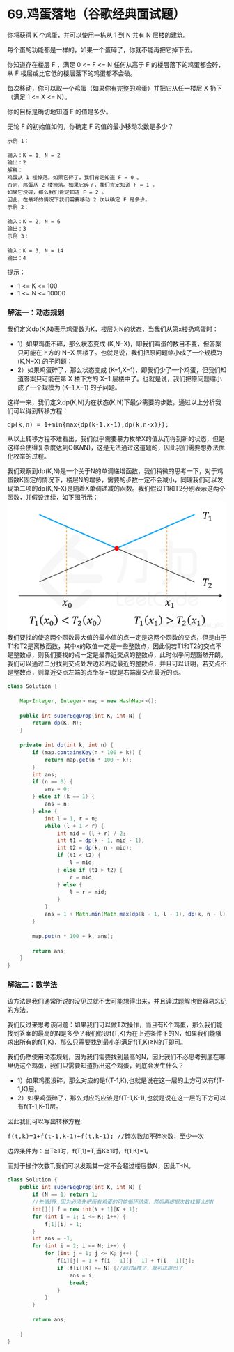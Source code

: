 # 69.鸡蛋落地（谷歌经典面试题）

你将获得 K 个鸡蛋，并可以使用一栋从 1 到 N  共有 N 层楼的建筑。

每个蛋的功能都是一样的，如果一个蛋碎了，你就不能再把它掉下去。

你知道存在楼层 F ，满足 0 <= F <= N 任何从高于 F 的楼层落下的鸡蛋都会碎，从 F 楼层或比它低的楼层落下的鸡蛋都不会破。

每次移动，你可以取一个鸡蛋（如果你有完整的鸡蛋）并把它从任一楼层 X 扔下（满足 1 <= X <= N）。

你的目标是确切地知道 F 的值是多少。

无论 F 的初始值如何，你确定 F 的值的最小移动次数是多少？
````
示例 1：

输入：K = 1, N = 2
输出：2
解释：
鸡蛋从 1 楼掉落。如果它碎了，我们肯定知道 F = 0 。
否则，鸡蛋从 2 楼掉落。如果它碎了，我们肯定知道 F = 1 。
如果它没碎，那么我们肯定知道 F = 2 。
因此，在最坏的情况下我们需要移动 2 次以确定 F 是多少。
示例 2：

输入：K = 2, N = 6
输出：3
示例 3：

输入：K = 3, N = 14
输出：4
````

提示：
- 1 <= K <= 100
- 1 <= N <= 10000

### 解法一：动态规划
我们定义dp(K,N)表示鸡蛋数为K，楼层为N的状态，当我们从第x楼扔鸡蛋时：
- 1）如果鸡蛋不碎，那么状态变成 (K,N−X)，即我们鸡蛋的数目不变，但答案只可能在上方的 N−X 层楼了。也就是说，我们把原问题缩小成了一个规模为 (K,N−X) 的子问题；
- 2）如果鸡蛋碎了，那么状态变成 (K−1,X−1)，即我们少了一个鸡蛋，但我们知道答案只可能在第 X 楼下方的 X−1 层楼中了。也就是说，我们把原问题缩小成了一个规模为 (K−1,X−1) 的子问题。

这样一来，我们定义dp(K,N)为在状态(K,N)下最少需要的步数，通过以上分析我们可以得到转移方程：
<pre>dp(k,n) = 1+min{max{dp(k-1,x-1),dp(k,n-x)}};</pre>

从以上转移方程不难看出，我们似乎需要暴力枚举X的值从而得到新的状态，但是这样会使得复杂度达到O(K*N*N)，这是无法通过这道题的，因此我们需要想办法优化枚举的过程。

我们观察到dp(K,N)是一个关于N的单调递增函数，我们稍微的思考一下，对于鸡蛋数K固定的情况下，楼层N的增多，需要的步数一定不会减小，同理我们可以发现第二项的dp(K,N-X)是随着X单调递减的函数。我们假设T1和T2分别表示这两个函数，并假设连续，如下图所示：
<img src="../images/鸡蛋落地.png"><br>
我们要找的使这两个函数最大值的最小值的点一定是这两个函数的交点，但是由于T1和T2是离散函数，其中x的取值一定是一些整数点，因此倘若T1和T2的交点不是整数点，则我们要找的点一定是最靠近交点的整数点，此时似乎问题豁然开朗。我们可以通过二分找到交点处左边和右边最近的整数点，并且可以证明，若交点不是整数点，则靠近交点左端的点坐标+1就是右端离交点最近的点。

````java
class Solution {

    Map<Integer, Integer> map = new HashMap<>();

    public int superEggDrop(int K, int N) {
        return dp(K, N);
    }

    private int dp(int k, int n) {
        if (map.containsKey(n * 100 + k)) {
            return map.get(n * 100 + k);
        }
        int ans;
        if (n == 0) {
            ans = 0;
        } else if (k == 1) {
            ans = n;
        } else {
            int l = 1, r = n;
            while (l + 1 < r) {
                int mid = (l + r) / 2;
                int t1 = dp(k - 1, mid - 1);
                int t2 = dp(k, n - mid);
                if (t1 < t2) {
                    l = mid;
                } else if (t1 > t2) {
                    r = mid;
                } else {
                    l = r = mid;
                }
            }
            ans = 1 + Math.min(Math.max(dp(k - 1, l - 1), dp(k, n - l)), Math.max(dp(k - 1, r - 1), dp(k, n - r)));
        }

        map.put(n * 100 + k, ans);

        return ans;
    }
}
````


### 解法二：数学法
该方法是我们通常所说的没见过就不太可能想得出来，并且读过题解也很容易忘记的方法。

我们反过来思考该问题：如果我们可以做T次操作，而且有K个鸡蛋，那么我们能找到答案的最高的N是多少？我们假设f(T,K)为在上述条件下的N，如果我们能够求出所有的f(T,K)，那么只需要找到最小的满足f(T,K)≥N的T即可。

我们仍然使用动态规划，因为我们需要找到最高的N，因此我们不必思考到底在哪里仍这个鸡蛋，我们只需要知道扔出这个鸡蛋，到底会发生什么？

- 1）如果鸡蛋没碎，那么对应的是f(T-1,K),也就是说在这一层的上方可以有f(T-1,K)层。
- 2）如果鸡蛋碎了，那么对应的应该是f(T-1,K-1),也就是说在这一层的下方可以有f(T-1,K-1)层。

因此我们可以写出转移方程:
<pre>
f(t,k)=1+f(t-1,k-1)+f(t,k-1); //碎次数加不碎次数，至少一次
</pre>
边界条件为：当T≥1时，f(T,1)=T,当K≥1时，f(1,K)=1。

而对于操作次数T,我们可以发现其一定不会超过楼层数N，因此T≤N。
````java
class Solution {
    public int superEggDrop(int K, int N) {
        if (N == 1) return 1;
        //先循环k,因为必须先把所有鸡蛋的可能循环结束，然后再根据次数找最大的N
        int[][] f = new int[N + 1][K + 1];
        for (int i = 1; i <= K; i++) {
            f[1][i] = 1;
        }
        int ans = -1;
        for (int i = 2; i <= N; i++) {
            for (int j = 1; j <= K; j++) {
                f[i][j] = 1 + f[i - 1][j - 1] + f[i - 1][j];
                if (f[i][K] >= N) {//超过N楼了，就可以跳出了
                    ans = i;
                    break;
                }
            }
        }

        return ans;

    }
}
````